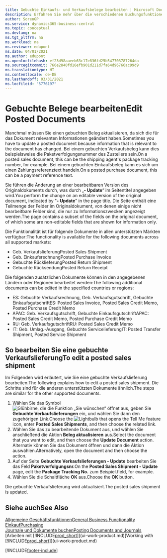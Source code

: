 ```yaml
---
title: Gebuchte Einkaufs- und Verkaufsbelege bearbeiten | Microsoft Docs
description: Erfahren Sie mehr über die verschiedenen Buchungsfunktionen zum Buchen von Einkaufsbelegen und wie Sie gebuchte Belege aktualisieren können.
author: SorenGP
ms.service: dynamics365-business-central
ms.topic: conceptual
ms.devlang: na
ms.tgt_pltfrm: na
ms.workload: na
ms.reviewer: edupont
ms.date: 04/01/2021
ms.author: edupont
ms.openlocfilehash: ef23d98aaeeb63c17e836fd25b547703787264da
ms.sourcegitcommit: 766e2840fd16efb901d211d7fa64d96766ac99d9
ms.translationtype: HT
ms.contentlocale: de-DE
ms.lasthandoff: 03/31/2021
ms.locfileid: "5776197"
---
```

# <a name="edit-posted-documents"></a><span data-ttu-id="475ed-103">Gebuchte Belege bearbeiten</span><span class="sxs-lookup"><span data-stu-id="475ed-103">Edit Posted Documents</span></span>

<span data-ttu-id="475ed-104">Manchmal müssen Sie einen gebuchten Beleg aktualisieren, da sich die für das Dokument relevanten Informationen geändert haben.</span><span class="sxs-lookup"><span data-stu-id="475ed-104">Sometimes you have to update a posted document because information that is relevant to the document has changed.</span></span> <span data-ttu-id="475ed-105">Bei einem gebuchten Verkaufsbeleg kann dies beispielsweise die Paketverfolgungsnummer des Zustellers sein.</span><span class="sxs-lookup"><span data-stu-id="475ed-105">On a posted sales document, this can be the shipping agent's package tracking number, for example.</span></span> <span data-ttu-id="475ed-106">Bei einem gebuchten Einkaufsbeleg kann es sich um einen Zahlungsreferenztext handeln.</span><span class="sxs-lookup"><span data-stu-id="475ed-106">On a posted purchase document, this can be a payment reference text.</span></span>

<span data-ttu-id="475ed-107">Sie führen die Änderung an einer bearbeitbaren Version des Originaldokuments durch, was durch „**- Update**“ im Seitentitel angegeben wird.</span><span class="sxs-lookup"><span data-stu-id="475ed-107">You perform the change on an editable version of the original document, indicated by "**- Update**" in the page title.</span></span> <span data-ttu-id="475ed-108">Die Seite enthält eine Teilmenge der Felder im Originaldokument, von denen einige nicht bearbeitbare Felder sind, die nur zu Informationszwecken angezeigt werden.</span><span class="sxs-lookup"><span data-stu-id="475ed-108">The page contains a subset of the fields on the original document, of which some are non-editable fields that are shown for information only.</span></span>

<span data-ttu-id="475ed-109">Die Funktionalität ist für folgende Dokumente in allen unterstützten Märkten verfügbar:</span><span class="sxs-lookup"><span data-stu-id="475ed-109">The functionality is available for the following documents across all supported markets:</span></span>

- <span data-ttu-id="475ed-110">Geb. Verkaufslieferung</span><span class="sxs-lookup"><span data-stu-id="475ed-110">Posted Sales Shipment</span></span>
- <span data-ttu-id="475ed-111">Geb. Einkaufsrechnung</span><span class="sxs-lookup"><span data-stu-id="475ed-111">Posted Purchase Invoice</span></span>
- <span data-ttu-id="475ed-112">Gebuchte Rücklieferung</span><span class="sxs-lookup"><span data-stu-id="475ed-112">Posted Return Shipment</span></span>
- <span data-ttu-id="475ed-113">Gebuchte Rücksendung</span><span class="sxs-lookup"><span data-stu-id="475ed-113">Posted Return Receipt</span></span>

<span data-ttu-id="475ed-114">Die folgenden zusätzlichen Dokumente können in den angegebenen Ländern oder Regionen bearbeitet werden:</span><span class="sxs-lookup"><span data-stu-id="475ed-114">The following additional documents can be edited in the specified countries or regions:</span></span>

- <span data-ttu-id="475ed-115">ES: Gebuchte Verkaufsrechnung, Geb. Verkaufsgutschrift, Gebuchte Einkaufsgutschrift</span><span class="sxs-lookup"><span data-stu-id="475ed-115">ES: Posted Sales Invoice, Posted Sales Credit Memo, Posted Purchase Credit Memo</span></span>
- <span data-ttu-id="475ed-116">APAC: Geb. Verkaufsgutschrift, Gebuchte Einkaufsgutschrift</span><span class="sxs-lookup"><span data-stu-id="475ed-116">APAC: Posted Sales Credit Memo, Posted Purchase Credit Memo</span></span>
- <span data-ttu-id="475ed-117">RU: Geb. Verkaufsgutschrift</span><span class="sxs-lookup"><span data-stu-id="475ed-117">RU: Posted Sales Credit Memo</span></span>
- <span data-ttu-id="475ed-118">IT: Geb. Umlag.-Ausgang, Gebuchte Servicelieferung</span><span class="sxs-lookup"><span data-stu-id="475ed-118">IT: Posted Transfer Shipment, Posted Service Shipment</span></span>

## <a name="to-edit-a-posted-sales-shipment"></a><span data-ttu-id="475ed-119">So bearbeiten Sie eine gebuchte Verkaufslieferung</span><span class="sxs-lookup"><span data-stu-id="475ed-119">To edit a posted sales shipment</span></span>

<span data-ttu-id="475ed-120">Im Folgenden wird erläutert, wie Sie eine gebuchte Verkaufslieferung bearbeiten.</span><span class="sxs-lookup"><span data-stu-id="475ed-120">The following explains how to edit a posted sales shipment.</span></span> <span data-ttu-id="475ed-121">Die Schritte sind für die anderen unterstützten Dokumente ähnlich.</span><span class="sxs-lookup"><span data-stu-id="475ed-121">The steps are similar for the other supported documents.</span></span>

1. <span data-ttu-id="475ed-122">Wählen Sie das Symbol ![Glühbirne, die die Funktion „Sie wünschen“ öffnet](media/ui-search/search_small.png "Was möchten Sie tun?") aus, geben Sie **Gebuchte Verkaufslieferungen** ein, und wählen Sie dann den zugehörigen Link.</span><span class="sxs-lookup"><span data-stu-id="475ed-122">Choose the ![Lightbulb that opens the Tell Me feature](media/ui-search/search_small.png "Tell me what you want to do") icon, enter **Posted Sales Shipments**, and then choose the related link.</span></span>
2. <span data-ttu-id="475ed-123">Wählen Sie das zu bearbeitende Dokument aus, und wählen Sie anschließend die Aktion **Beleg aktualisieren** aus.</span><span class="sxs-lookup"><span data-stu-id="475ed-123">Select the document that you want to edit, and then choose the **Update Document** action.</span></span> <span data-ttu-id="475ed-124">Alternativ können Sie das Dokument öffnen und dann die Aktion auswählen.</span><span class="sxs-lookup"><span data-stu-id="475ed-124">Alternatively, open the document and then choose the action.</span></span>
3. <span data-ttu-id="475ed-125">Auf der Seite **Gebuchte Verkaufslieferungen - Update** bearbeiten Sie das Feld **Paketverfolgungsnr.**</span><span class="sxs-lookup"><span data-stu-id="475ed-125">On the **Posted Sales Shipment - Update** page, edit the **Package Tracking No.**</span></span> <span data-ttu-id="475ed-126">zum Beispiel.</span><span class="sxs-lookup"><span data-stu-id="475ed-126">field, for example.</span></span>
4. <span data-ttu-id="475ed-127">Wählen Sie die Schaltfläche **OK** aus.</span><span class="sxs-lookup"><span data-stu-id="475ed-127">Choose the **OK** button.</span></span>

<span data-ttu-id="475ed-128">Die gebuchte Verkaufslieferung wird aktualisiert.</span><span class="sxs-lookup"><span data-stu-id="475ed-128">The posted sales shipment is updated.</span></span>

## <a name="see-also"></a><span data-ttu-id="475ed-129">Siehe auch</span><span class="sxs-lookup"><span data-stu-id="475ed-129">See Also</span></span>

[<span data-ttu-id="475ed-130">Allgemeine Geschäftsfunktionen</span><span class="sxs-lookup"><span data-stu-id="475ed-130">General Business Functionality</span></span>](ui-across-business-areas.md)  
[<span data-ttu-id="475ed-131">Einkauf</span><span class="sxs-lookup"><span data-stu-id="475ed-131">Purchasing</span></span>](purchasing-manage-purchasing.md)  
[<span data-ttu-id="475ed-132">Journale und Dokumente buchen</span><span class="sxs-lookup"><span data-stu-id="475ed-132">Posting Documents and Journals</span></span>](ui-post-documents-journals.md)  
<span data-ttu-id="475ed-133">[Arbeiten mit [!INCLUDE[prod_short](includes/prod_short.md)]](ui-work-product.md)</span><span class="sxs-lookup"><span data-stu-id="475ed-133">[Working with [!INCLUDE[prod_short](includes/prod_short.md)]](ui-work-product.md)</span></span>  


[!INCLUDE[footer-include](includes/footer-banner.md)]